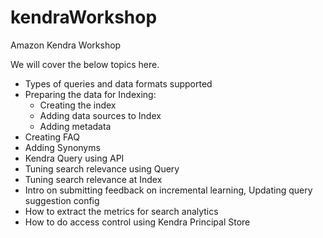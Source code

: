 # kendraWorkshop
Amazon Kendra Workshop

We will cover the below topics here. 

- Types of queries and data formats supported
- Preparing the data for Indexing:
    - Creating the index
    - Adding data sources to Index
    - Adding metadata
- Creating FAQ
- Adding Synonyms
- Kendra Query using API
- Tuning search relevance using Query 
- Tuning search relevance at Index
- Intro on submitting feedback on incremental learning, Updating query suggestion config
- How to extract the metrics for search analytics
- How to do access control using Kendra Principal Store
